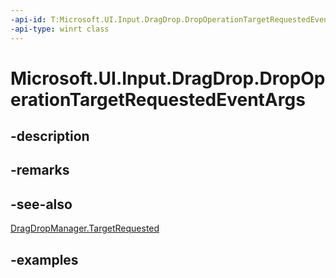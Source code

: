 ```yaml
---
-api-id: T:Microsoft.UI.Input.DragDrop.DropOperationTargetRequestedEventArgs
-api-type: winrt class
---
```


# Microsoft.UI.Input.DragDrop.DropOperationTargetRequestedEventArgs

<!--
public sealed class DropOperationTargetRequestedEventArgs
-->

## -description

## -remarks

## -see-also

[DragDropManager.TargetRequested](dragdropmanager_targetrequested.md)

## -examples
